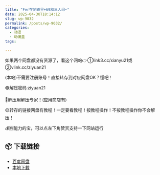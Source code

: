 ```yaml
---
title: "Fer在地铁里+69和三人组~"
date: 2025-04-30T18:14:12
slug: wp-9032
permalink: /posts/wp-9032/
categories:
  - 动漫
  - 动漫盖
tags:

---
```


如果两个网盘都没有资源了，看这个网站👉①link3.cc/xianyu21或②vlink.cc/ziyuan21

(本站)不需要注册账号！直接转存到对应网盘OK？懂吧！

🟢解压密码:ziyuan21

🔵解压用解压专家！(应用商店有)

🟡转存的链接网盘有教程！一定要看教程！按教程操作！不按教程操作你不会解压！

💰🈶能力的宝，可以点左下角赞赏支持一下网站运行

## 📦 下载链接
- [百度网盘](https://blziyuan21.com/pay-download/9032?key=37929ec80f&down_id=0)
- [本地下载](https://blziyuan21.com/pay-download/9032?key=37929ec80f&down_id=1)

